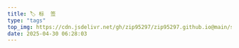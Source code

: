 ```yaml
---
title: 🏷 标  签
type: "tags"
top_img: https://cdn.jsdelivr.net/gh/zip95297/zip95297.github.io@main/source/images/profile/bg3.webp
date: 2025-04-30 06:28:03
---
```

